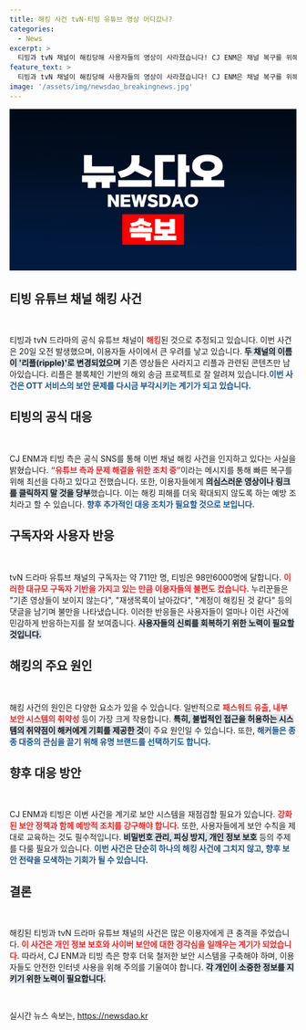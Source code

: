 ```yaml
---
title: 해킹 사건 tvN·티빙 유튜브 영상 어디갔나?
categories:
  - News
excerpt: >
  티빙과 tvN 채널이 해킹당해 사용자들의 영상이 사라졌습니다! CJ ENM은 채널 복구를 위해 유튜브와 협력 중이며, 이용자들에게 신중한 클릭을 당부했습니다. 안전한 시청을 위해 주의가 필요합니다!
feature_text: >
  티빙과 tvN 채널이 해킹당해 사용자들의 영상이 사라졌습니다! CJ ENM은 채널 복구를 위해 유튜브와 협력 중이며, 이용자들에게 신중한 클릭을 당부했습니다. 안전한 시청을 위해 주의가 필요합니다!
image: '/assets/img/newsdao_breakingnews.jpg'
---
```


<p><img src="/assets/img/newsdao_breakingnews.jpg" alt="koreaapp 속보" /></p>

<h2 data-ke-size="size26">티빙 유튜브 채널 해킹 사건</h2>

<p data-ke-size="size16">&nbsp;</p>

<p>티빙과 tvN 드라마의 공식 유튜브 채널이 <b><span style="color: #ee2323;">해킹</span></b>된 것으로 추정되고 있습니다. 이번 사건은 20일 오전 발생했으며, 이용자들 사이에서 큰 우려를 낳고 있습니다. <b><span style="background-color: #21538527;">두 채널의 이름이 '리플(ripple)'로 변경되었으며</span></b> 기존 영상들은 사라지고 리플과 관련된 콘텐츠만 남아있습니다. 리플은 블록체인 기반의 해외 송금 프로젝트로 잘 알려져 있습니다.<b><span style="color: #1a5490;">이번 사건은 OTT 서비스의 보안 문제를 다시금 부각시키는 계기가 되고 있습니다.</span></b></p>

<h2 data-ke-size="size26">티빙의 공식 대응</h2>

<p data-ke-size="size16">&nbsp;</p>

<p>CJ ENM과 티빙 측은 공식 SNS를 통해 이번 채널 해킹 사건을 인지하고 있다는 사실을 밝혔습니다. <b><span style="color: #ee2323;">“유튜브 측과 문제 해결을 위한 조치 중”</span></b>이라는 메시지를 통해 빠른 복구를 위해 최선을 다하고 있다고 전했습니다. 또한, 이용자들에게 <b><span style="background-color: #21538527;">의심스러운 영상이나 링크를 클릭하지 말 것을 당부</span></b>했습니다. 이는 해킹 피해를 더욱 확대되지 않도록 하는 예방 조치라고 할 수 있습니다. <b><span style="color: #1a5490;">향후 추가적인 대응 조치가 필요할 것으로 보입니다.</span></b></p>

<h2 data-ke-size="size26">구독자와 사용자 반응</h2>

<p data-ke-size="size16">&nbsp;</p>

<p>tvN 드라마 유튜브 채널의 구독자는 약 711만 명, 티빙은 98만6000명에 달합니다. <b><span style="color: #ee2323;">이러한 대규모 구독자 기반을 가지고 있는 만큼 이용자들의 불편도 컸습니다.</span></b> 누리꾼들은 "기존 영상들이 보이지 않는다", "재생목록이 날아갔다", "계정이 해킹된 것 같다" 등의 댓글을 남기며 불만을 나타냈습니다. 이러한 반응들은 사용자들이 얼마나 이런 사건에 민감하게 반응하는지를 잘 보여줍니다. <b><span style="background-color: #21538527;">사용자들의 신뢰를 회복하기 위한 노력이 필요할 것입니다.</span></b></p>

<h2 data-ke-size="size26">해킹의 주요 원인</h2>

<p data-ke-size="size16">&nbsp;</p>

<p>해킹 사건의 원인은 다양한 요소가 있을 수 있습니다. 일반적으로 <b><span style="color: #ee2323;">패스워드 유출, 내부 보안 시스템의 취약성</span></b> 등이 가장 크게 작용합니다. <b><span style="background-color: #21538527;">특히, 불법적인 접근을 허용하는 시스템의 취약점이 해커에게 기회를 제공한 것</span></b>이 주요 원인일 수 있습니다. 또한, <b><span style="color: #1a5490;">해커들은 종종 대중의 관심을 끌기 위해 유명 브랜드를 선택하기도 합니다.</span></b> </p>

<h2 data-ke-size="size26">향후 대응 방안</h2>

<p data-ke-size="size16">&nbsp;</p>

<p>CJ ENM과 티빙은 이번 사건을 계기로 보안 시스템을 재점검할 필요가 있습니다. <b><span style="color: #ee2323;">강화된 보안 정책과 함께 예방적 조치를 강구해야 합니다.</span></b> 또한, 사용자들에게 보안 수칙을 제대로 교육하는 것도 필수적입니다. <b><span style="background-color: #21538527;">비밀번호 관리, 피싱 방지, 개인 정보 보호</span></b> 등의 주제를 다룰 필요가 있습니다. <b><span style="color: #1a5490;">이번 사건은 단순히 하나의 해킹 사건에 그치지 않고, 향후 보안 전략을 모색하는 기회가 될 수 있습니다.</span></b></p>

<h2 data-ke-size="size26">결론</h2>

<p data-ke-size="size16">&nbsp;</p>

<p>해킹된 티빙과 tvN 드라마 유튜브 채널의 사건은 많은 이용자에게 큰 충격을 주었습니다. <b><span style="color: #ee2323;">이 사건은 개인 정보 보호와 사이버 보안에 대한 경각심을 일깨우는 계기가 되었습니다.</span></b> 따라서, CJ ENM과 티빙 측은 향후 더욱 철저한 보안 시스템을 구축해야 하며, 이용자들도 안전한 인터넷 사용을 위해 주의를 기울여야 합니다. <b><span style="background-color: #21538527;">각 개인이 소중한 정보를 지키기 위한 노력이 필요합니다.</span></b> </p>

<p data-ke-size="size16">&nbsp;</p>
실시간 뉴스 속보는, <a href="https://newsdao.kr" rel="dofollow">https://newsdao.kr</a>


